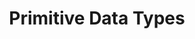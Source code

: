 ---
title: "Primitive Data Types"
resources:
  - id: guide
    title: "Study Guide"
    type: pdf
    url: /assets/javaStudyGuide/pdf/Data_Primitives.pdf
  - id: practice
    title: "Practice Excercises"
    type: code
    url: code/DataPrimitiveExercises.html
  - id: solution
    title: "Solution"
    type: code
    url: code/DataPrimitiveExercisesAnswers.html
---